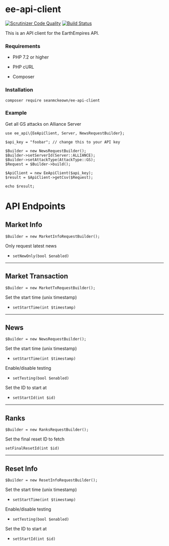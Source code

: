 # ee-api-client

[![Scrutinizer Code Quality](https://scrutinizer-ci.com/g/ee2025/ee-api-client/badges/quality-score.png?b=master)](https://scrutinizer-ci.com/g/ee2025/ee-api-client/?branch=master)
[![Build Status](https://scrutinizer-ci.com/g/ee2025/ee-api-client/badges/build.png?b=master)](https://scrutinizer-ci.com/g/ee2025/ee-api-client/build-status/master)

This is an API client for the EarthEmpires API.

### Requirements

* PHP 7.2 or higher

* PHP cURL

* Composer

### Installation

    composer require seanmckeown/ee-api-client
    
### Example

Get all GS attacks on Alliance Server

    use ee_api\{EeApiClient, Server, NewsRequestBuilder};

    $api_key = "foobar"; // change this to your API key

    $Builder = new NewsRequestBuilder();
    $Builder->setServerId(Server::ALLIANCE);
    $Builder->setAttackType(AttackType::GS);
    $Request = $Builder->build();

    $ApiClient = new EeApiClient($api_key);
    $result = $ApiClient->getCsv($Request);

    echo $result;
    
# API Endpoints

## Market Info

    $Builder = new MarketInfoRequestBuilder();
    
Only request latest news

* `setNewOnly(bool $enabled)`

-----

## Market Transaction

    $Builder = new MarketTxRequestBuilder();
    
Set the start time (unix timestamp)

* `setStartTime(int $timestamp)`

-----

## News

    $Builder = new NewsRequestBuilder();
    
Set the start time (unix timestamp)

* `setStartTime(int $timestamp)`

Enable/disable testing

* `setTesting(bool $enabled)`

Set the ID to start at

* `setStartId(int $id)`

-----

## Ranks

    $Builder = new RanksRequestBuilder();

Set the final reset ID to fetch

`setFinalResetId(int $id)`

-----

## Reset Info

    $Builder = new ResetInfoRequestBuilder();
    
Set the start time (unix timestamp)

* `setStartTime(int $timestamp)`

Enable/disable testing

* `setTesting(bool $enabled)`

Set the ID to start at

* `setStartId(int $id)`
